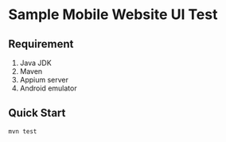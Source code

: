 Sample Mobile Website UI Test
=============================

Requirement
-----------
1. Java JDK
2. Maven
3. Appium server
4. Android emulator

Quick Start
-----------

```bash
mvn test
```

